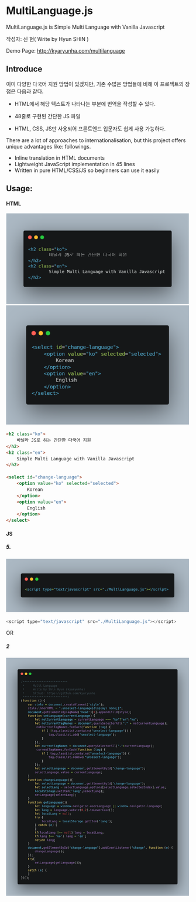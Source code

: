 # MultiLanguage.js

MultiLanguage.js is Simple Multi Language with Vanilla Javascript

작성자: 신 현( Write by Hyun SHIN )

Demo Page: http://kyaryunha.com/multilanguage



## Introduce



이미 다양한 다국어 지원 방법이 있겠지만, 기존 수많은 방법들에 비해 이 프로젝트의 장점은 다음과 같다.

- HTML에서 해당 텍스트가 나타나는 부분에 번역을 작성할 수 있다.

- 48줄로 구현된 간단한 JS 파일

- HTML, CSS, JS만 사용되어 프론트엔드 입문자도 쉽게 사용 가능하다.



There are a lot of approaches to internationalisation, but this project offers unique advantages like: followings. 

- Inline translation in HTML documents
- Lightweight JavaScript implementation in 45 lines
- Written in pure HTML/CSS/JS so beginners can use it easily



## Usage:

#### HTML

<img src="./image/example-html.png" width="500px">
<img src="./image/example-select.png" width="500px">

```html
<h2 class="ko">
    바닐라 JS로 하는 간단한 다국어 지원
</h2>
<h2 class="en">
    Simple Multi Language with Vanilla Javascript
</h2> 

<select id="change-language">
	<option value="ko" selected="selected">
		Korean
	</option>
	<option value="en">
		English
	</option>
</select>
```


#### JS

##### 5.

<img src="./image/example-js-1.png" width="500px">

```js
<script type="text/javascript" src="./MultiLanguage.js"></script>
```


OR

##### 2

<img src="./image/example-js-2.png" width="500px">
